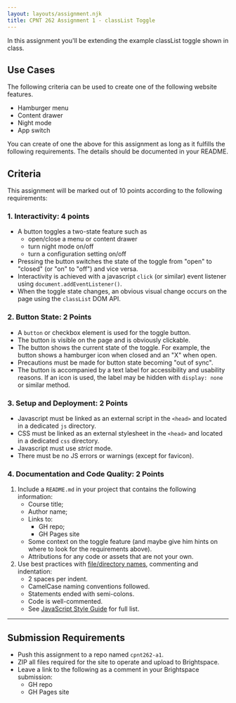 ```yaml
---
layout: layouts/assignment.njk
title: CPNT 262 Assignment 1 - classList Toggle
---
```

In this assignment you'll be extending the example classList toggle shown in class.

## Use Cases
The following criteria can be used to create one of the following website features.
- Hamburger menu
- Content drawer
- Night mode
- App switch

You can create of one the above for this assignment as long as it fulfills the following requirements. The details should be documented in your README.

## Criteria
This assignment will be marked out of 10 points according to the following requirements:

### 1. Interactivity: 4 points
- A button toggles a two-state feature such as
  - open/close a menu or content drawer
  - turn night mode on/off
  - turn a configuration setting on/off
- Pressing the button switches the state of the toggle from "open" to "closed" (or "on" to "off") and vice versa.
- Interactivity is achieved with a javascript `click` (or similar) event listener using `document.addEventListener()`.
- When the toggle state changes, an obvious visual change occurs on the page using the `classList` DOM API.

### 2. Button State: 2 Points
- A `button` or checkbox element is used for the toggle button.
- The button is visible on the page and is obviously clickable.
- The button shows the current state of the toggle. For example, the button shows a hamburger icon when closed and an "X" when open.
- Precautions must be made for button state becoming "out of sync".
- The button is accompanied by a text label for accessibility and usability reasons. If an icon is used, the label may be hidden with `display: none` or similar method.

### 3. Setup and Deployment: 2 Points
- Javascript must be linked as an external script in the `<head>` and located in a dedicated `js` directory.
- CSS must be linked as an external stylesheet in the `<head>` and located in a dedicated `css` directory.
- Javascript must use _strict_ mode.
- There must be no JS errors or warnings (except for favicon).

### 4. Documentation and Code Quality: 2 Points
1. Include a `README.md` in your project that contains the following information:
    - Course title;
    - Author name;
    - Links to:
      - GH repo;
      - GH Pages site
    - Some context on the toggle feature (and maybe give him hints on where to look for the requirements above).
    - Attributions for any code or assets that are not your own.
2. Use best practices with [file/directory names](https://sait-wbdv.github.io/winter-2021/cheatsheets/naming-conventions/), commenting and indentation:
    - 2 spaces per indent.
    - CamelCase naming conventions followed.
    - Statements ended with semi-colons.
    - Code is well-commented.
    - See [JavaScript Style Guide](https://www.w3schools.com/js/js_conventions.asp) for full list.

---

## Submission Requirements
- Push this assignment to a repo named `cpnt262-a1`.
- ZIP all files required for the site to operate and upload to Brightspace. 
- Leave a link to the following as a comment in your Brightspace submission:
  - GH repo
  - GH Pages site
